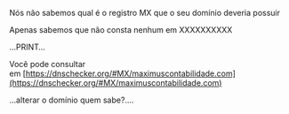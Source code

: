 Nós não sabemos qual é o registro MX que o seu domínio deveria possuir

  

Apenas sabemos que não consta nenhum em XXXXXXXXXX

  

…PRINT…

  

Você pode consultar em [https://dnschecker.org/#MX/maximuscontabilidade.com](https://dnschecker.org/#MX/maximuscontabilidade.com)

  

…alterar o domínio quem sabe?….